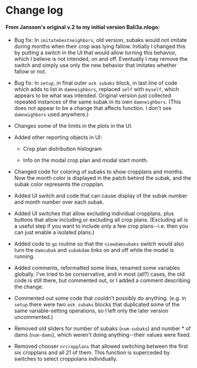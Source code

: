 Change log
====

#### From Janssen's original v.2 to my initial version Bali3a.nlogo:

* Bug fix: In `imitatebestneighbors`, old version, subaks would not
imitate during months when their crop was lying fallow.  Initially I
changed this by putting a switch in the UI that would allow turning this
behavior, which I believe is not intended, on and off.  Eventually I may
remove the switch and simply use only the new behavior that imitates
whether fallow or not.

* Bug fix: In `setup`, in final outer `ask subaks` block, in last line of code
which adds to list in `damneighbors`, replaced `self` with `myself`,
which appears to be what was intended.  Original version just collected
repeated instances of the same subak in its own `damneighbors`.
(This does not appear to be a change that affects function.  I don't
see `damneighbors` used anywhere.)

* Changes some of the limits in the plots in the UI.

* Added other reporting objects in UI:

    * Crop plan distribution histogram
    
    * Info on the modal crop plan and modal start month.

* Changed code for coloring of subaks to show cropplans and months.
Now the month color is displayed in the patch behind the subak, and
the subak color represents the cropplan.

* Added UI switch and code that can cause display of the subak number
and month number over each subak.

* Added UI switches that allow excluding individual cropplans, plus
buttons that allow including or excluding all crop plans.  (Excluding
all is a useful step if you want to include only a few crop
plans--i.e. then you can just enable a isolated plans.)

* Added code to `go` routine so that the `viewdamsubaks` switch would
also turn the `damsubak` and `subakdam` links on and off while the
model is running.

* Added comments, reformatted some lines, renamed some variables
globally.  I've tried to be conservative, and in most (all?) cases,
the old code is still there, but commented out, or I added a comment
describing the change.

* Commented out some code that couldn't possibly do anything.  (e.g.
in `setup` there were two `ask subaks` blocks that duplicated some of
the same variable-setting operations, so I left only the later version
uncommented.)

* Removed old sliders for number of subaks (`num-subaks`) and number *
of dams (`num-dams`), which weren't doing anything--their values were
fixed.

* Removed chooser `nrcropplans` that allowed switching between the first
six cropplans and all 21 of them.  This function is superceded by
switches to select croppolans individually.
